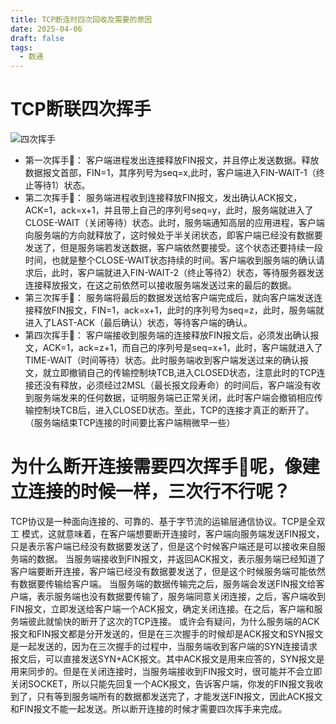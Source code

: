 ```yaml
---
title: TCP断连时四次回收及需要的原因
date: 2025-04-06
draft: false
tags:
  - 数通
---
```



# TCP断联四次挥手

![四次挥手](https://blog.mineor.xyz/images/network/tcp_delete.png)

- 第一次挥手👋：  客户端进程发出连接释放FIN报文，并且停止发送数据。释放数据报文首部，FIN=1，其序列号为seq=x,此时，客户端进入FIN-WAIT-1（终止等待1）状态。
- 第二次挥手👋：  服务端进程收到连接释放FIN报文，发出确认ACK报文，ACK=1，ack=x+1，并且带上自己的序列号seq=y，此时，服务端就进入了CLOSE-WAIT（关闭等待）状态。此时，服务端通知高层的应用进程，客户端向服务端的方向就释放了，这时候处于半关闭状态，即客户端已经没有数据要发送了，但是服务端若发送数据，客户端依然要接受。这个状态还要持续一段时间，也就是整个CLOSE-WAIT状态持续的时间。客户端收到服务端的确认请求后，此时，客户端就进入FIN-WAIT-2（终止等待2）状态，等待服务器发送连接释放报文，在这之前依然可以接收服务端发送过来的最后的数据。
- 第三次挥手👋： 服务端将最后的数据发送给客户端完成后，就向客户端发送连接释放FIN报文，FIN=1，ack=x+1，此时的序列号为seq=z，此时，服务端就进入了LAST-ACK（最后确认）状态，等待客户端的确认。
- 第四次挥手👋： 客户端接收到服务端的连接释放FIN报文后，必须发出确认报文，ACK=1，ack=z+1，而自己的序列号是seq=x+1，此时，客户端就进入了TIME-WAIT（时间等待）状态。此时服务端收到客户端发送过来的确认报文，就立即撤销自己的传输控制块TCB,进入CLOSED状态，注意此时的TCP连接还没有释放，必须经过2MSL（最长报文段寿命）的时间后，客户端没有收到服务端发来的任何数据，证明服务端已正常关闭，此时客户端会撤销相应传输控制块TCB后，进入CLOSED状态。至此，TCP的连接才真正的断开了。（服务端结束TCP连接的时间要比客户端稍微早一些）


# 为什么断开连接需要四次挥手👋呢，像建立连接的时候一样，三次行不行呢？

TCP协议是一种面向连接的、可靠的、基于字节流的运输层通信协议。TCP是全双工 模式，这就意味着，在客户端想要断开连接时，客户端向服务端发送FIN报文，只是表示客户端已经没有数据要发送了，但是这个时候客户端还是可以接收来自服务端的数据。
当服务端接收到FIN报文，并返回ACK报文，表示服务端已经知道了客户端要断开连接，客户端已经没有数据要发送了，但是这个时候服务端可能依然有数据要传输给客户端。
当服务端的数据传输完之后，服务端会发送FIN报文给客户端，表示服务端也没有数据要传输了，服务端同意关闭连接，之后，客户端收到FIN报文，立即发送给客户端一个ACK报文，确定关闭连接。在之后，客户端和服务端彼此就愉快的断开了这次的TCP连接。
或许会有疑问，为什么服务端的ACK报文和FIN报文都是分开发送的，但是在三次握手的时候却是ACK报文和SYN报文是一起发送的，因为在三次握手的过程中，当服务端收到客户端的SYN连接请求报文后，可以直接发送SYN+ACK报文。其中ACK报文是用来应答的，SYN报文是用来同步的。但是在关闭连接时，当服务端接收到FIN报文时，很可能并不会立即关闭SOCKET，所以只能先回复一个ACK报文，告诉客户端，你发的FIN报文我收到了，只有等到服务端所有的数据都发送完了，才能发送FIN报文，因此ACK报文和FIN报文不能一起发送。所以断开连接的时候才需要四次挥手来完成。